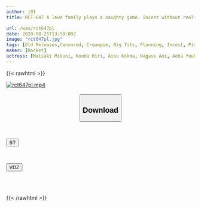 ```yaml
---
author: j91
title: RCT-647 A lewd family plays a naughty game. Incest without realizing it. If you're an old man, try to guess your granddaughter's naked body! 3 hours special incest as a souvenir from the underworld

url: /was/rct647pl
date: 2020-08-25T13:58:00Z
image: "rct647pl.jpg"
tags: [Old Releases,Censored, Creampie, Big Tits, Planning, Incest, Piss Drinking, Elder Male	]
maker: [Rocket]
actress: [Maisaki Mikuni, Kouda Riri, Aisu Kokoa, Nagase Aoi, Aoba Yuuka, Maruyama Sachiko]
---
```



{{< rawhtml >}}

<div class="video" data-videoid="oGmo7pdY3LsJwB7">
    <a href="javascript:;">
        <img src="/was/rct647pl/rct647pl.jpg" width="WIDTH" height="HEIGHT" alt="rct647pl.mp4" loading="lazy">
    </a>
</div>

<script type="text/javascript" src="https://j91.asia/asset/on-demand-st.js"></script>

<br>
  <link rel="stylesheet" href="https://j91.asia/asset/bs5.css">
  
  <center>
  <button class="btn btn-primary" type="button" data-bs-toggle="collapse" data-bs-target=".multi-collapse" aria-expanded="false" aria-controls="multiCollapseExample1 multiCollapseExample2"><h2>Download</h2></button></center>
</p>
<div class="row">
  <div class="col">
    <div class="collapse multi-collapse" id="multiCollapseExample1">
      <div class="card card-body">
	      	      <br>
<div class="buttons">  
<p><a href="https://streamtape.to/v/oGmo7pdY3LsJwB7" target="_blank"><button class="btn-hover color-3"><i class="fa fa-download"></i> ST</button></a></p></div>
    </div>
  </div>
</div>
  <div class="col">
    <div class="collapse multi-collapse" id="multiCollapseExample2">
      <div class="card card-body">
	      <br>
<div class="buttons">
<p><a href="https://vidoza.net/xw9himsose7c" target="_blank"><button class="btn-hover color-1"><i class="fa fa-download"></i> VDZ</button></a></p></div>
<br><br>
      </div>
    </div>
  </div>
</div>

{{< /rawhtml >}}
